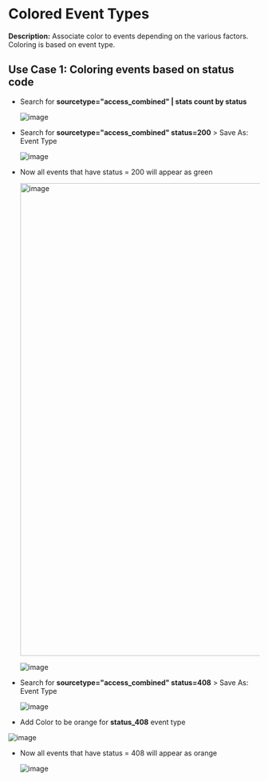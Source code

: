 # Colored Event Types

**Description:** Associate color to events depending on the various factors. Coloring is based on event type.

## Use Case 1: Coloring events based on status code

* Search for **sourcetype="access_combined" |  stats count by status**

  ![image](https://github.com/user-attachments/assets/4f3c6985-dae3-4602-9d66-2a7fc73bebc5)

* Search for **sourcetype="access_combined" status=200** > Save As: Event Type

  ![image](https://github.com/user-attachments/assets/9e9742ff-4f55-4c40-8d54-984f79661ab3)

* Now all events that have status = 200 will appear as green

  <img width="946" alt="image" src="https://github.com/user-attachments/assets/1380c60b-f0cb-4cb6-af18-a902c067d67e" />

  ![image](https://github.com/user-attachments/assets/05b2e6fa-6c54-4030-b418-a5cdb6f775f2)

* Search for **sourcetype="access_combined" status=408** > Save As: Event Type

  ![image](https://github.com/user-attachments/assets/795ac45b-d80d-4fc8-938f-08ef965fa01b)

* Add Color to be orange for **status_408** event type

 ![image](https://github.com/user-attachments/assets/acd80359-ca5b-448c-b884-d9a6e6b1f06e)

* Now all events that have status = 408 will appear as orange

  ![image](https://github.com/user-attachments/assets/55e817a0-a8bc-475f-9283-3a274f4ab298)
